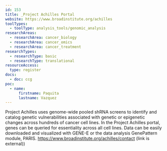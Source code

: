 ```yaml
---
id: 153
title: _Project Achilles Portal
website: https://www.broadinstitute.org/achilles
toolTypes:
  - toolType: analysis_tools/genomic_analysis
researchAreas:
  - researchArea: cancer_biology
  - researchArea: cancer_omics
  - researchArea: cancer_treatment
researchTypes:
  - researchType: basic
  - researchType: translational
resourceAccess:
  type: register
docs:
  - doc: ccg
poc:
  - name:
      firstname: Paquita
      lastname: Vazquez
---
```

Project Achilles uses genome-wide pooled shRNA screens to identify and catalog genetic vulnerabilities associated with genetic or epigenetic changes across hundreds of cancer cell lines. In the Project Achilles portal, genes can be queried for essentiality across all cell lines. Data can be easily downloaded and visualized with GENE-E or the data analysis GenePattern module, PARIS. https://www.broadinstitute.org/achilles/contact (link is external))
